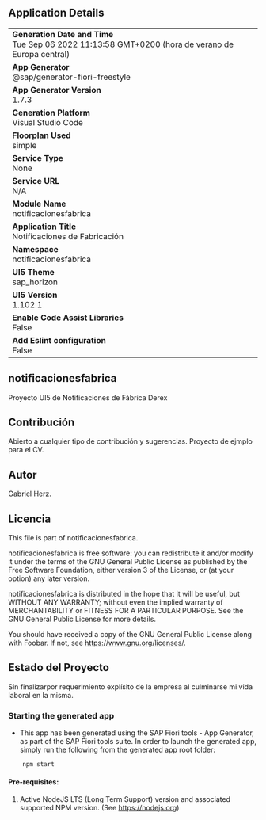 ## Application Details
|               |
| ------------- |
|**Generation Date and Time**<br>Tue Sep 06 2022 11:13:58 GMT+0200 (hora de verano de Europa central)|
|**App Generator**<br>@sap/generator-fiori-freestyle|
|**App Generator Version**<br>1.7.3|
|**Generation Platform**<br>Visual Studio Code|
|**Floorplan Used**<br>simple|
|**Service Type**<br>None|
|**Service URL**<br>N/A
|**Module Name**<br>notificacionesfabrica|
|**Application Title**<br>Notificaciones de Fabricación|
|**Namespace**<br>notificacionesfabrica|
|**UI5 Theme**<br>sap_horizon|
|**UI5 Version**<br>1.102.1|
|**Enable Code Assist Libraries**<br>False|
|**Add Eslint configuration**<br>False|

## notificacionesfabrica

Proyecto UI5 de Notificaciones de Fábrica Derex

## Contribución
Abierto a cualquier tipo de contribución y sugerencias. Proyecto de ejmplo para el CV.

## Autor
Gabriel Herz.


## Licencia
This file is part of notificacionesfabrica.

notificacionesfabrica is free software: you can redistribute it and/or modify it under the terms of the GNU General Public License as published by the Free Software Foundation, either version 3 of the License, or (at your option) any later version.

notificacionesfabrica is distributed in the hope that it will be useful, but WITHOUT ANY WARRANTY; without even the implied warranty of MERCHANTABILITY or FITNESS FOR A PARTICULAR PURPOSE. See the GNU General Public License for more details.

You should have received a copy of the GNU General Public License along with Foobar. If not, see <https://www.gnu.org/licenses/>.

## Estado del Proyecto
Sin finalizarpor requerimiento explísito de la empresa al culminarse mi vida laboral en la misma.

### Starting the generated app

-   This app has been generated using the SAP Fiori tools - App Generator, as part of the SAP Fiori tools suite.  In order to launch the generated app, simply run the following from the generated app root folder:

```
    npm start
```

#### Pre-requisites:

1. Active NodeJS LTS (Long Term Support) version and associated supported NPM version.  (See https://nodejs.org)





